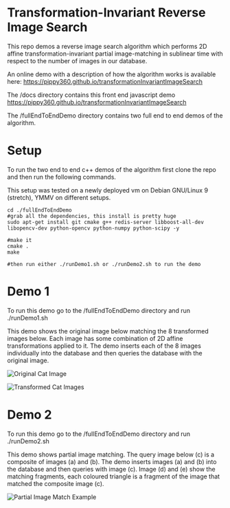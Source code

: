 # Transformation-Invariant Reverse Image Search 

This repo demos a reverse image search algorithm which performs 2D affine transformation-invariant partial image-matching in sublinear time with respect to the number of images in our database.

An online demo with a description of how the algorithm works is available here: https://pippy360.github.io/transformationInvariantImageSearch

The /docs directory contains this front end javascript demo https://pippy360.github.io/transformationInvariantImageSearch

The /fullEndToEndDemo directory contains two full end to end demos of the algorithm. 

# Setup



To run the two end to end c++ demos of the algorithm first clone the repo and then run the following commands.

This setup was tested on a newly deployed vm on Debian GNU/Linux 9 (stretch), YMMV on different setups.

```
cd ./fullEndToEndDemo
#grab all the dependencies, this install is pretty huge
sudo apt-get install git cmake g++ redis-server libboost-all-dev libopencv-dev python-opencv python-numpy python-scipy -y

#make it
cmake .
make

#then run either ./runDemo1.sh or ./runDemo2.sh to run the demo
```


# Demo 1


To run this demo go to the /fullEndToEndDemo directory and run ./runDemo1.sh 

This demo shows the original image below matching the 8 transformed images below. Each image has some combination of 2D affine transformations applied to it. The demo inserts each of the 8 images individually into the database and then queries the database with the original image.



![Original Cat Image](https://pippy360.github.io/transformationInvariantImageSearch/images/cat_original.png)

![Transformed Cat Images](https://pippy360.github.io/transformationInvariantImageSearch/images/8cats.png)



# Demo 2


To run this demo go to the /fullEndToEndDemo directory and run ./runDemo2.sh 

This demo shows partial image matching. The query image below (c) is a composite of images (a) and (b). The demo inserts images (a) and (b) into the database and then queries with image (c). Image (d) and (e) show the matching fragments, each coloured triangle is a fragment of the image that matched the composite image (c).



![Partial Image Match Example](https://pippy360.github.io/transformationInvariantImageSearch/images/compositeMatching.png)
